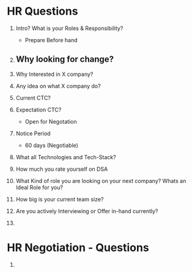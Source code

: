 # HR Questions
1. Intro? What is your Roles & Responsibility?
    - Prepare Before hand

2. Why looking for change?
    - 
3. Why Interested in X company?

4. Any idea on what X company do?

5. Current CTC?

6. Expectation CTC?
    - Open for Negotation

7. Notice Period
    - 60 days (Negotiable)

8. What all Technologies and Tech-Stack?

9. How much you rate yourself on DSA

10. What Kind of role you are looking on your next company? Whats an Ideal Role for you?

11. How big is your current team size?

12. Are you actively Interviewing or Offer in-hand currently?

13. 

# HR Negotiation - Questions
1. 